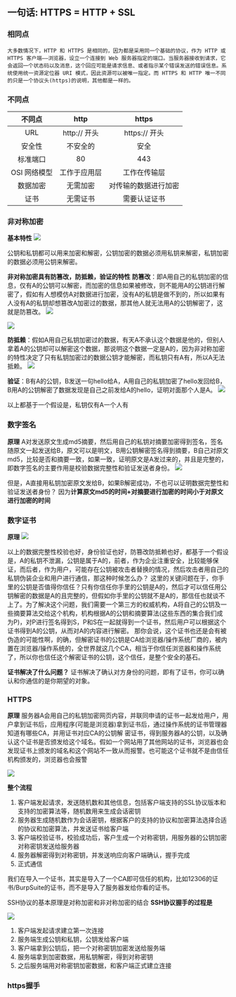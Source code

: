 ## 一句话: HTTPS = HTTP + SSL
### 相同点
    大多数情况下，HTTP 和 HTTPS 是相同的，因为都是采用同一个基础的协议，作为 HTTP 或 HTTPS 客户端——浏览器，设立一个连接到 Web 服务器指定的端口。当服务器接收到请求，它会返回一个状态码以及消息，这个回应可能是请求信息、或者指示某个错误发送的错误信息。系统使用统一资源定位器 URI 模式，因此资源可以被唯一指定。而 HTTPS 和 HTTP 唯一不同的只是一个协议头(https)的说明，其他都是一样的。

### 不同点
|不同点|http|https|
|:---:|:---:|:---:|
|URL|http:// 开头| https:// 开头|
|安全性|不安全的|安全|
|标准端口|80|443|
| OSI 网络模型|工作于应用层|工作在传输层|
|数据加密|无需加密|对传输的数据进行加密|
|证书|无需证书|需要认证证书|


### 非对称加密 
**基本特性**
![](https://ohovav7hg.qnssl.com/2017-02-10-11-38-14.jpg)

公钥和私钥都可以用来加密和解密，公钥加密的数据必须用私钥来解密，私钥加密的数据必须用公钥来解密。

**非对称加密具有防篡改，防抵赖，验证的特性**
**防篡改**：即A用自己的私钥加密的信息，仅有A的公钥可以解密，而加密的信息如果被修改，则不能用A的公钥进行解密了，假如有人想模仿A对数据进行加密，没有A的私钥是做不到的，所以如果有人没有A的私钥却想篡改A加密过的数据，那其他人就无法用A的公钥解密了，这就是防篡改。
![](https://ohovav7hg.qnssl.com/2017-02-10-11-38-45.jpg)

![](https://ohovav7hg.qnssl.com/2017-02-10-11-40-26.jpg)

**防抵赖**：假如A用自己私钥加密过的数据，有天A不承认这个数据是他的，但别人拿着A的公钥却可以解密这个数据，那说明这个数据一定是A的，因为非对称加密的特性决定了只有私钥加密过的数据公钥才能解密，而私钥只有A有，所以A无法抵赖。
![](https://ohovav7hg.qnssl.com/2017-02-10-11-40-52.jpg)

**验证**：B有A的公钥，B发送一句hello给A，A用自己的私钥加密了hello发回给B，B用A的公钥解密了数据发现是自己之前发给A的hello，证明对面那个人是A。
![](https://ohovav7hg.qnssl.com/2017-02-10-11-41-14.jpg)

以上都基于一个假设是，私钥仅有A一个人有

### 数字签名
**原理**
A对发送原文生成md5摘要，然后用自己的私钥对摘要加密得到签名，签名随原文一起发送给B，原文可以是明文，B用公钥解密签名得到摘要，B自己对原文md5，比较是否和摘要一致，如果一致，证明原文是A发过来的，并且是完整的，即数字签名的主要作用是校验数据完整性和验证发送者身份。
![](https://ohovav7hg.qnssl.com/2017-02-10-11-57-29.jpg)

但是，A直接用私钥加密原文发给B，如果B解密成功，不也可以证明数据完整性和验证发送者身份？
因为**计算原文md5的时间+对摘要进行加密的时间小于对原文进行加密的时间**


### 数字证书
**原理**
![](https://ohovav7hg.qnssl.com/2017-02-10-12-13-39.jpg)

以上的数据完整性校验也好，身份验证也好，防篡改防抵赖也好，都基于一个假设是，A的私钥不泄漏，公钥是属于A的，前者，作为企业注重安全，比较能够保证，而后者，作为用户，可能存在公钥被攻击者替换的情况，然后攻击者用自己的私钥伪装企业和用户进行通信，那这种时候怎么办？
这里的关键问题在于，你手里的公钥是否值得你信任？只有你信任你手里的公钥是A的，然后才可以信任用公钥解密的数据是A的且完整的，但假如你手里的公钥就不是A的，那信任也就谈不上了。为了解决这个问题，我们需要一个第三方的权威机构，A将自己的公钥及一些摘要算法交给这个机构，机构根据A的公钥和摘要算法(这些东西的集合我们成为P)，对P进行签名得到S，P和S在一起就得到一个证书，然后用户可以根据这个证书得到A的公钥，从而对A的内容进行解密。
那你会说，这个证书也还是会有被伪造的可能性啊，的确，但解密证书的公钥是CA给浏览器/操作系统厂商的，被内置在浏览器/操作系统的，全世界就这几个CA，相当于你信任浏览器和操作系统了，所以你也信任这个解密证书的公钥，这个信任，是整个安全的基石。

**证书解决了什么问题？**
证书解决了确认对方身份的问题，即有了证书，你可以确认和你通信的是你期望的对象。

### HTTPS
**原理**
服务器A会用自己的私钥加密网页内容，并联同申请的证书一起发给用户，用户拿到证书后，应用程序(可能是浏览器)拿到证书后，通过操作系统的证书管理器知道有哪些CA，并用证书对应CA的公钥解 密证书，得到服务器A的公钥，以及确认这个证书是否颁发给这个域名。假如一个网站用了其他网站的证书，浏览器也会发现证书上颁发的域名和这个网站不一致从而报警。也可能这个证书就不是由信任机构颁发的，浏览器也会报警

![](https://ohovav7hg.qnssl.com/2017-02-10-17-25-44.jpg)

**整个流程**
1. 客户端发起请求，发送随机数和其他信息，包括客户端支持的SSL协议版本和支持的加密算法等，随机数用来生成会话密钥
2. 服务器生成随机数作为会话密钥，根据客户的支持的协议和加密算法选择合适的协议和加密算法，并发送证书给客户端
3. 客户端校验证书，校验成功后，客户生成一个对称密钥，用服务器的公钥加密对称密钥发送给服务器
4. 服务器解密得到对称密钥，并发送响应向客户端确认，握手完成
5. 正式通信


我们在导入一个证书，其实是导入了一个CA即可信任的机构，比如12306的证书/BurpSuite的证书，而不是导入了服务器发给你看的证书。


SSH协议的基本原理是对称加密和非对称加密的结合
**SSH协议握手的过程是**

![](https://ohovav7hg.qnssl.com/2017-02-10-17-36-53.jpg)

1. 客户端发起请求建立第一次连接
2. 服务端生成公钥和私钥，公钥发给客户端
3. 客户端拿到公钥后，把一个对称密钥加密发送给服务端
4. 服务端拿到加密数据，用私钥解密，得到对称密钥
5. 之后服务端用对称密钥加密数据，和客户端正式建立连接

### https握手

